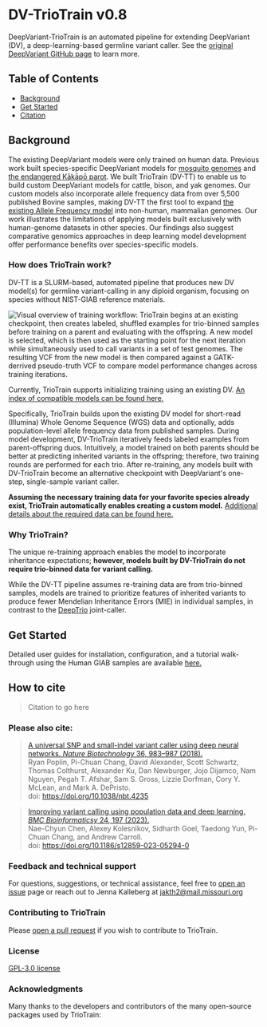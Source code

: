 # DV-TrioTrain v0.8

DeepVariant-TrioTrain is an automated pipeline for extending DeepVariant (DV), a deep-learning-based germline variant caller. See the [original DeepVariant GitHub page](https://github.com/google/deepvariant) to learn more.

## Table of Contents

* [Background](#background)
* [Get Started](#user-guide)
* [Citation](#citation)

## Background

The existing DeepVariant models were only trained on human data. Previous work built species-specific DeepVariant models for [mosquito genomes](https://google.github.io/deepvariant/posts/2018-12-05-improved-non-human-variant-calling-using-species-specific-deepvariant-models/) and [the endangered Kākāpō parot](https://www.biorxiv.org/content/10.1101/2022.10.22.513130v1.full). We built TrioTrain (DV-TT) to enable us to build custom DeepVariant models for cattle, bison, and yak genomes. Our custom models also incorporate allele frequency data from over 5,500 published Bovine samples, making DV-TT the first tool to expand [the existing Allele Frequency model](https://doi.org/10.1186/s12859-023-05294-0) into non-human, mammalian genomes. Our work illustrates the limitations of applying models built exclusively with human-genome datasets in other species. Our findings also suggest comparative genomics approaches in deep learning model development offer performance benefits over species-specific models.

### How does TrioTrain work?

DV-TT is a SLURM-based, automated pipeline that produces new DV model(s) for germline variant-calling in any diploid organism, focusing on species without NIST-GIAB reference materials.

![Visual overview of training workflow: TrioTrain begins at an existing checkpoint, then creates labeled, shuffled examples for trio-binned samples before training on a parent and evaluating with the offspring. A new model is selected, which is then used as the starting point for the next iteration while simultaneously used to call variants in a set of test genomes. The resulting VCF from the new model is then compared against a GATK-derrived pseudo-truth VCF to compare model performance changes across training iterations.](https://github.com/jkalleberg/DV-TrioTrain/blob/0c42346a7dee708657358cdacdba298eaa1bfd7b/docs/img/Workflow_Sm_Horizontal.png?raw=true)

Currently, TrioTrain supports initializing training using an existing DV. [An index of compatible models can be found here.](./docs/user-guide/existing_models.md)

Specifically, TrioTrain builds upon the existing DV model for short-read (Illumina) Whole Genome Sequence (WGS) data and optionally, adds population-level allele frequency data from published samples. During model development, DV-TrioTrain iteratively feeds labeled examples from parent-offspring duos. Intuitively, a model trained on both parents should be better at predicting inherited variants in the offspring; therefore, two training rounds are performed for each trio. After re-training, any models built with DV-TrioTrain become an alternative checkpoint with DeepVariant's one-step, single-sample variant caller.

**Assuming the necessary training data for your favorite species already exist, TrioTrain automatically enables creating a custom model.** [Additional details about the required data can be found here.](./docs/user-guide/usage_guide.md)

### Why TrioTrain?

The unique re-training approach enables the model to incorporate inheritance expectations; **however, models built by DV-TrioTrain do not require trio-binned data for variant calling.**

While the DV-TT pipeline assumes re-training data are from trio-binned samples, models are trained to prioritize features of inherited variants to produce fewer Mendelian Inheritance Errors (MIE) in individual samples, in contrast to the [DeepTrio](https://github.com/google/deepvariant/blob/r1.5/docs/deeptrio-details.md) joint-caller.

<a name="user-guide"></a>

## Get Started

Detailed user guides for installation, configuration, and a tutorial walk-through using the Human GIAB samples are available [here.](./docs/getting-started/getting-started.md)

<a name="citation"></a>

## How to cite

> Citation to go here

### Please also cite:

> [A universal SNP and small-indel variant caller using deep neural networks. *Nature Biotechnology* 36, 983–987 (2018).](https://rdcu.be/7Dhl) <br/>
Ryan Poplin, Pi-Chuan Chang, David Alexander, Scott Schwartz, Thomas Colthurst, Alexander Ku, Dan Newburger, Jojo Dijamco, Nam Nguyen, Pegah T. Afshar, Sam S. Gross, Lizzie Dorfman, Cory Y. McLean, and Mark A. DePristo.<br/>
doi: <https://doi.org/10.1038/nbt.4235>

> [Improving variant calling using population data and deep learning. *BMC Bioinformaticsy* 24, 197 (2023).](https://doi.org/10.1186/s12859-023-05294-0) <br/>
Nae-Chyun Chen, Alexey Kolesnikov, Sidharth Goel, Taedong Yun, Pi-Chuan Chang, and Andrew Carroll.<br/>
doi: <https://doi.org/10.1186/s12859-023-05294-0>

### Feedback and technical support

For questions, suggestions, or technical assistance, feel free to [open an issue](https://github.com/jkalleberg/DV-TrioTrain/issues) page or reach out to Jenna Kalleberg at [jakth2@mail.missouri.org](jakth2@mail.missouri.edu)

### Contributing to TrioTrain

Please [open a pull request](https://github.com/jkalleberg/DV-TrioTrain/pulls) if you wish to contribute to TrioTrain.

### License

[GPL-3.0 license](LICENSE)

### Acknowledgments

Many thanks to the developers and contributors of the many open-source packages used by TrioTrain:
